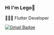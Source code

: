 ### Hi I'm Lego👾
👩🏻‍💻 Flutter Developer

[![Gmail Badge](https://img.shields.io/badge/-Gmail-d14836?style=flat-square&logo=Gmail&logoColor=white&link=mailto:jyo9873@gmail.com)](mailto:jyo9873@gmail.com)


<!--
**jeonlego012/jeonlego012** is a ✨ _special_ ✨ repository because its `README.md` (this file) appears on your GitHub profile.

Here are some ideas to get you started:

- 🔭 I’m currently working on ...
- 🌱 I’m currently learning ...
- 👯 I’m looking to collaborate on ...
- 🤔 I’m looking for help with ...
- 💬 Ask me about ...
- 📫 How to reach me: ...
- 😄 Pronouns: ...
- ⚡ Fun fact: ...
-->
